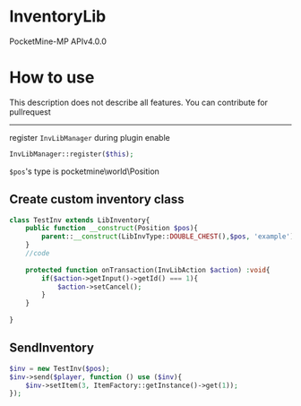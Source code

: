 # InventoryLib
PocketMine-MP APIv4.0.0

# How to use
This description does not describe all features. You can contribute for pullrequest

---

register `InvLibManager` during plugin enable
```php
InvLibManager::register($this);
```
`$pos`'s type is pocketmine\world\Position


## Create custom inventory class
```php
class TestInv extends LibInventory{
	public function __construct(Position $pos){
		parent::__construct(LibInvType::DOUBLE_CHEST(),$pos, 'example');
	}
	//code
	
	protected function onTransaction(InvLibAction $action) :void{
		if($action->getInput()->getId() === 1){
			$action->setCancel();
		}
	}
	
}

```
## SendInventory
```php
$inv = new TestInv($pos);
$inv->send($player, function () use ($inv){
	$inv->setItem(3, ItemFactory::getInstance()->get(1));
});
```

